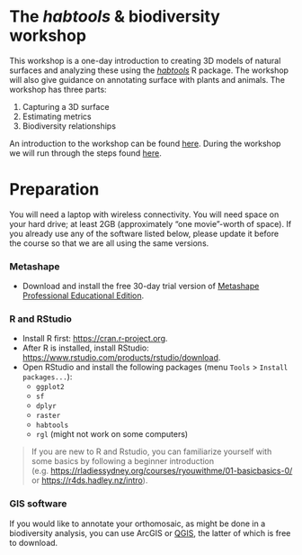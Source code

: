 
# The *habtools* & biodiversity workshop

This workshop is a one-day introduction to creating 3D models of natural
surfaces and analyzing these using the
*[habtools](https://jmadinlab.github.io/habtools/)* R package. The
workshop will also give guidance on annotating surface with plants and
animals. The workshop has three parts:

1.  Capturing a 3D surface
2.  Estimating metrics
3.  Biodiversity relationships

An introduction to the workshop can be found
[here](https://docs.google.com/presentation/d/1EcmqFs0lL1LlaK2j6uU90SUzEh0ms94cLV1RxN7I0Pc/edit?usp=sharing).
During the workshop we will run through the steps found
[here](habtools-workshop.md).

# Preparation

You will need a laptop with wireless connectivity. You will need space
on your hard drive; at least 2GB (approximately “one movie”-worth of
space). If you already use any of the software listed below, please
update it before the course so that we are all using the same versions.

### Metashape

- Download and install the free 30-day trial version of [Metashape
  Professional Educational
  Edition](https://www.agisoftmetashape.com/product/agisoft-metashape-professional-educational-edition/).

### R and RStudio

- Install R first: <https://cran.r-project.org>.
- After R is installed, install RStudio:
  <https://www.rstudio.com/products/rstudio/download>.
- Open RStudio and install the following packages (menu `Tools` \>
  `Install packages...`):
  - `ggplot2`
  - `sf`
  - `dplyr`  
  - `raster`  
  - `habtools`  
  - `rgl` (might not work on some computers)

> If you are new to R and Rstudio, you can familiarize yourself with
> some basics by following a beginner introduction
> (e.g. <https://rladiessydney.org/courses/ryouwithme/01-basicbasics-0/>
> or <https://r4ds.hadley.nz/intro>).

### GIS software

If you would like to annotate your orthomosaic, as might be done in a
biodiversity analysis, you can use ArcGIS or
[QGIS](https://qgis.org/download/), the latter of which is free to
download.
